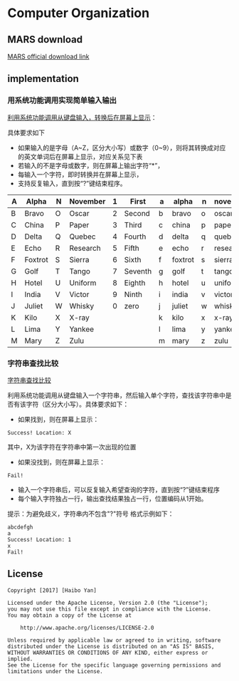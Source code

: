 #  Computer Organization

## MARS download

[MARS official download link](http://courses.missouristate.edu/KenVollmar/Mars/index.htm)

## implementation

### 用系统功能调用实现简单输入输出

[利用系统功能调用从键盘输入，转换后在屏幕上显示](mars45/mips1.asm)：

具体要求如下
* 如果输入的是字母（A\~Z，区分大小写）或数字（0\~9），则将其转换成对应的英文单词后在屏幕上显示，对应关系见下表
* 若输入的不是字母或数字，则在屏幕上输出字符“*”，
* 每输入一个字符，即时转换并在屏幕上显示，
* 支持反复输入，直到按“?”键结束程序。


|A | Alpha | N | November | 1 | First | a | alpha | n | november|
| -- | ------- | --- | ---------- | --- | ------- | --- | ------- | --- | --------- |
|B | Bravo | O | Oscar    | 2 | Second| b	| bravo	| o	| oscar   |
|C | China | P | Paper    | 3 | Third | c	| china	| p	| paper   |
|D | Delta | Q | Quebec   | 4 | Fourth| d	| delta	| q	| quebec  |
|E | Echo  | R | Research | 5 | Fifth | e	| echo	| r	| research|
|F | Foxtrot|S | Sierra   | 6 | Sixth | f	| foxtrot|s | sierra  |
|G | Golf  | T | Tango    | 7 | Seventh|g	| golf	| t	| tango   |
|H | Hotel | U | Uniform  | 8 | Eighth| h	| hotel	| u	| uniform |
|I | India | V | Victor   | 9 | Ninth	| i	| india	| v	| victor  |
|J | Juliet| W | Whisky   | 0 | zero	| j	| juliet| w	| whisky  |
|K | Kilo  | X | X-ray    |  	| 	    | k	| kilo	| x	| x-ray   |
|L | Lima  | Y | Yankee   |  	| 	    | l	| lima	| y	| yankee  |
|M | Mary  | Z | Zulu     | 	| 	    | m	| mary	| z	| zulu    |

### 字符串查找比较

[字符串查找比较](mars45/mips2.asm)

 利用系统功能调用从键盘输入一个字符串，然后输入单个字符，查找该字符串中是否有该字符（区分大小写）。具体要求如下：

* 如果找到，则在屏幕上显示：
```
Success! Location: X
```
其中，X为该字符在字符串中第一次出现的位置
* 如果没找到，则在屏幕上显示：
```
Fail!
```
* 输入一个字符串后，可以反复输入希望查询的字符，直到按“?”键结束程序
* 每个输入字符独占一行，输出查找结果独占一行，位置编码从1开始。

提示：为避免歧义，字符串内不包含"?"符号
格式示例如下：
```
abcdefgh
a
Success! Location: 1
x
Fail!
```

## License

    Copyright [2017] [Haibo Yan]

    Licensed under the Apache License, Version 2.0 (the "License");
    you may not use this file except in compliance with the License.
    You may obtain a copy of the License at

        http://www.apache.org/licenses/LICENSE-2.0

    Unless required by applicable law or agreed to in writing, software
    distributed under the License is distributed on an "AS IS" BASIS,
    WITHOUT WARRANTIES OR CONDITIONS OF ANY KIND, either express or implied.
    See the License for the specific language governing permissions and
    limitations under the License.
